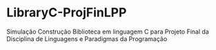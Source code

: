 # LibraryC-ProjFinLPP
Simulação Construção Biblioteca em linguagem C para Projeto Final da Disciplina de Linguagens e Paradigmas da Programação
